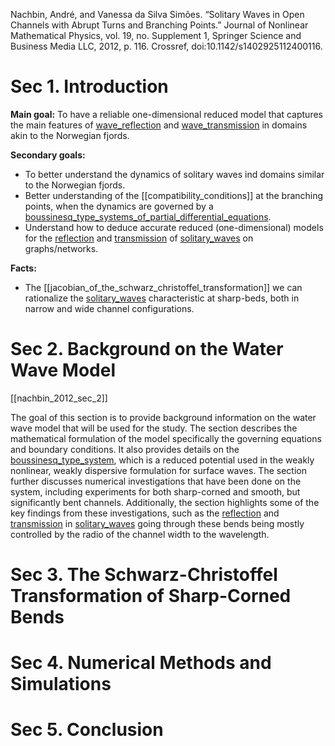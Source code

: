 Nachbin, André, and Vanessa da Silva Simões. “Solitary Waves in Open Channels with Abrupt Turns and Branching Points.” Journal of Nonlinear Mathematical Physics, vol. 19, no. Supplement 1, Springer Science and Business Media LLC, 2012, p. 116. Crossref, doi:10.1142/s1402925112400116.

# Sec 1. Introduction

**Main goal:** To have a reliable one-dimensional reduced model that captures the main features of [wave_reflection](reflection_in_wave_dynamics.md) and [wave_transmission](transmission_in_wave_dynamics) in domains akin to the Norwegian fjords. 

**Secondary goals:** 

- To better understand the dynamics of solitary waves ind domains similar to the Norwegian fjords.
- Better understanding of the [[compatibility_conditions]] at the branching points, when the dynamics are governed by a [boussinesq_type_systems_of_partial_differential_equations](boussinesq_type_systems_of_partial_differential_equations.md).
-  Understand how to deduce accurate reduced (one-dimensional) models for the [reflection](reflection_in_wave_dynamics.md) and [transmission](transmission_in_wave_dynamics) of [solitary_waves](solitary_waves.md) on graphs/networks.


**Facts:**

- The [[jacobian_of_the_schwarz_christoffel_transformation]] we can rationalize the [solitary_waves](solitary_waves.md) characteristic at sharp-beds, both in narrow and wide channel configurations. 

# Sec 2.  Background on the Water Wave  Model

[[nachbin_2012_sec_2]] 

The goal of this section is to provide background information on the water wave model that will be used for the study. The section describes the mathematical formulation of the model specifically the governing equations and boundary conditions. It also provides details on the [boussinesq_type_system](boussinesq_type_systems_of_partial_differential_equations.md), which is a reduced potential used in the weakly nonlinear, weakly dispersive formulation for surface waves. The section further discusses numerical investigations that have been done on the system, including experiments for both sharp-corned and smooth, but significantly bent channels. Additionally, the section highlights some of the key findings from these investigations, such as the [reflection](reflection_in_wave_dynamics.md) and [transmission](transmission_in_wave_dynamics) in [solitary_waves](solitary_waves.md) going through these bends being mostly controlled by the radio of the channel width to the wavelength. 


# Sec 3. The Schwarz-Christoffel Transformation of Sharp-Corned Bends

# Sec 4. Numerical Methods and Simulations

# Sec 5.  Conclusion



